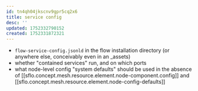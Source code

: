 ```yaml
---
id: tn4qh04jkscnv9gpr5cq2x6
title: service config
desc: ''
updated: 1752332790152
created: 1752331872321
---
```




- `flow-service-config.jsonld` in the flow installation directory (or anywhere else, conceivably even in an _assets)
- whether "contained services" run, and on which ports
- what node-level config "system defaults" should be used in the absence of [[sflo.concept.mesh.resource.element.node-component.config]] and [[sflo.concept.mesh.resource.element.node-config-defaults]] 
